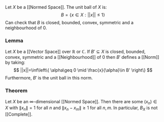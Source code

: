 Let $X$ be a [[Normed Space]].
The unit ball of $X$ is:
$$
B=\{x\in X : ||x||\leq 1\}
$$
Can check that $B$ is closed, bounded, convex, symmetric and a neighbourhood of 0.
### Lemma
Let $X$ be a [[Vector Space]] over $\mathbb{R}$ or $\mathbb{C}$.
If $B'\subseteq X$ is closed, bounded, convex, symmetric and a [[Neighbourhood]] of $0$
then $B'$ defines a [[Norm]] by taking:
$$
||x||=\inf\left\{  \alpha\geq 0 \mid \frac{x}{\alpha}\in B'  \right\}
$$
Furthermore, $B'$ is the unit ball in this norm.

### Theorem
Let $X$ be an $\infty$-dimensional [[Normed Space]]. 
Then there are some $(x_{n})\in X$ with $\lVert x_{n} \rVert=1$ for all $n$ and $\lVert x_{n}-x_{m} \rVert\geq 1$ for all $n,m$. 
In particular, $B_{X}$ is not [[Complete]].

